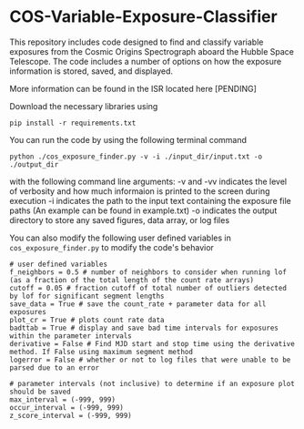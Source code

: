 # COS-Variable-Exposure-Classifier

This repository includes code designed to find and classify variable exposures from the Cosmic Origins Spectrograph aboard the Hubble Space Telescope.
The code includes a number of options on how the exposure information is stored, saved, and displayed.

More information can be found in the ISR located here [PENDING]

Download the necessary libraries using
```
pip install -r requirements.txt
```

You can run the code by using the following terminal command
```
python ./cos_exposure_finder.py -v -i ./input_dir/input.txt -o ./output_dir
```
with the following command line arguments:
-v and -vv indicates the level of verbosity and how much informaion is printed to the screen during execution
-i indicates the path to the input text containing the exposure file paths (An example can be found in example.txt)
-o indicates the output directory to store any saved figures, data array, or log files

You can also modify the following user defined variables in ```cos_exposure_finder.py``` to modify the code's behavior
```
# user defined variables
f_neighbors = 0.5 # number of neighbors to consider when running lof (as a fraction of the total length of the count rate arrays)
cutoff = 0.05 # fraction cutoff of total number of outliers detected by lof for significant segment lengths
save_data = True # save the count_rate + parameter data for all exposures
plot_cr = True # plots count rate data
badttab = True # display and save bad time intervals for exposures within the parameter intervals
derivative = False # Find MJD start and stop time using the derivative method. If False using maximum segment method
logerror = False # whether or not to log files that were unable to be parsed due to an error

# parameter intervals (not inclusive) to determine if an exposure plot should be saved
max_interval = (-999, 999)
occur_interval = (-999, 999)
z_score_interval = (-999, 999)
```
